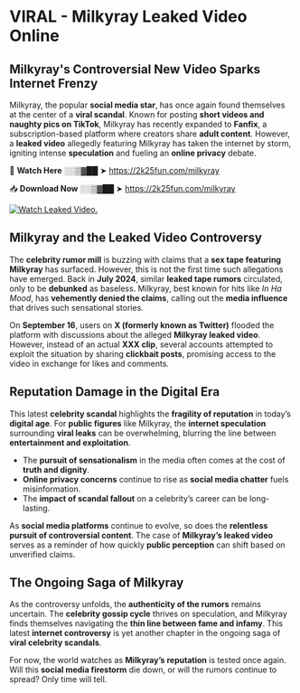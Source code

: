 # VIRAL - Milkyray Leaked Video Online

## **Milkyray's Controversial New Video Sparks Internet Frenzy**  

Milkyray, the popular **social media star**, has once again found themselves at the center of a **viral scandal**. Known for posting **short videos and naughty pics on TikTok**, Milkyray has recently expanded to **Fanfix**, a subscription-based platform where creators share **adult content**. However, a **leaked video** allegedly featuring Milkyray has taken the internet by storm, igniting intense **speculation** and fueling an **online privacy** debate.  

🔴 **Watch Here** ░░▒▓██ ➤ https://2k25fun.com/milkyray  

📥 **Download Now** ░░▒▓██ ➤ https://2k25fun.com/milkyray  

[![Watch Leaked Video.](https://miro.medium.com/v2/resize:fit:828/format:webp/1*cilzJN44JGOrTw9NJCrNHA.gif "Watch Leaked Video")](https://2k25fun.com/milkyray)

## **Milkyray and the Leaked Video Controversy**  

The **celebrity rumor mill** is buzzing with claims that a **sex tape featuring Milkyray** has surfaced. However, this is not the first time such allegations have emerged. Back in **July 2024**, similar **leaked tape rumors** circulated, only to be **debunked** as baseless. Milkyray, best known for hits like *In Ha Mood*, has **vehemently denied the claims**, calling out the **media influence** that drives such sensational stories.  

On **September 16**, users on **X (formerly known as Twitter)** flooded the platform with discussions about the alleged **Milkyray leaked video**. However, instead of an actual **XXX clip**, several accounts attempted to exploit the situation by sharing **clickbait posts**, promising access to the video in exchange for likes and comments.  

## **Reputation Damage in the Digital Era**  

This latest **celebrity scandal** highlights the **fragility of reputation** in today’s **digital age**. For **public figures** like Milkyray, the **internet speculation** surrounding **viral leaks** can be overwhelming, blurring the line between **entertainment and exploitation**.  

- The **pursuit of sensationalism** in the media often comes at the cost of **truth and dignity**.  
- **Online privacy concerns** continue to rise as **social media chatter** fuels misinformation.  
- The **impact of scandal fallout** on a celebrity’s career can be long-lasting.  

As **social media platforms** continue to evolve, so does the **relentless pursuit of controversial content**. The case of **Milkyray’s leaked video** serves as a reminder of how quickly **public perception** can shift based on unverified claims.  

## **The Ongoing Saga of Milkyray**  

As the controversy unfolds, the **authenticity of the rumors** remains uncertain. The **celebrity gossip cycle** thrives on speculation, and Milkyray finds themselves navigating the **thin line between fame and infamy**. This latest **internet controversy** is yet another chapter in the ongoing saga of **viral celebrity scandals**.  

For now, the world watches as **Milkyray’s reputation** is tested once again. Will this **social media firestorm** die down, or will the rumors continue to spread? Only time will tell.